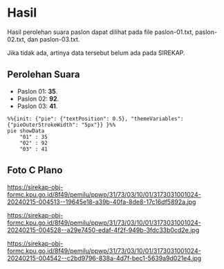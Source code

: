 # Hasil

Hasil perolehan suara paslon dapat dilihat pada file paslon-01.txt, paslon-02.txt, dan paslon-03.txt.

Jika tidak ada, artinya data tersebut belum ada pada SIREKAP.

## Perolehan Suara

 * Paslon 01: **35**.
 * Paslon 02: **92**.
 * Paslon 03: **41**.

```mermaid
%%{init: {"pie": {"textPosition": 0.5}, "themeVariables": {"pieOuterStrokeWidth": "5px"}} }%%
pie showData
    "01" : 35
    "02" : 92
    "03" : 41
```
## Foto C Plano

https://sirekap-obj-formc.kpu.go.id/8f49/pemilu/ppwp/31/73/03/10/01/3173031001024-20240215-004513--19645e18-a39b-40fa-8de8-17c16df5892a.jpg

https://sirekap-obj-formc.kpu.go.id/8f49/pemilu/ppwp/31/73/03/10/01/3173031001024-20240215-004528--a29e7450-edaf-4f2f-949b-3fdc33b0cd2e.jpg

https://sirekap-obj-formc.kpu.go.id/8f49/pemilu/ppwp/31/73/03/10/01/3173031001024-20240215-004542--c2bd9796-838a-4d7f-bec1-5639a9d021e4.jpg

